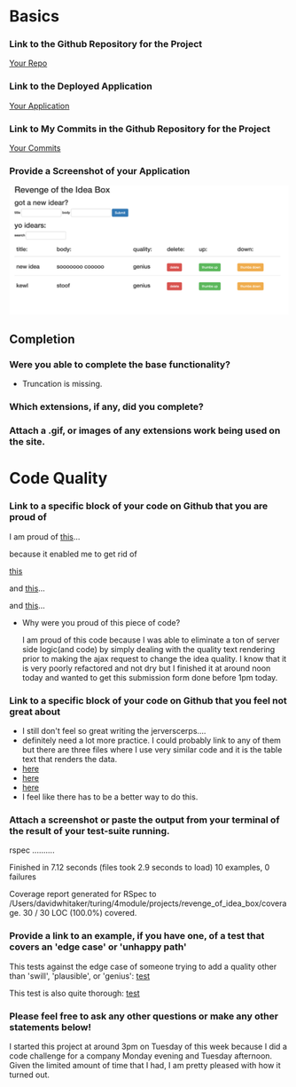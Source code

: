 # Basics

### Link to the Github Repository for the Project
[Your Repo](https://github.com/damwhit/revenge_of_idea_box)

### Link to the Deployed Application
[Your Application](http://whittyidea.herokuapp.com/)

### Link to My Commits in the Github Repository for the Project
[Your Commits](https://github.com/damwhit/revenge_of_idea_box/commits/master)

### Provide a Screenshot of your Application
![whittyidea](images/whittyIdeaApp.jpg)

## Completion

### Were you able to complete the base functionality?
* Truncation is missing.

### Which extensions, if any, did you complete?

### Attach a .gif, or images of any extensions work being used on the site.

# Code Quality

### Link to a specific block of your code on Github that you are proud of
  
  I am proud of [this](https://github.com/damwhit/revenge_of_idea_box/blob/master/app/assets/javascripts/updateQuality.js#L4-L37)...
  
  because it enabled me to get rid of
  
  [this](https://github.com/damwhit/revenge_of_idea_box/blob/vote/app/assets/javascripts/updateQuality.js#L20-L21)
  
  and [this](https://github.com/damwhit/revenge_of_idea_box/blob/vote/app/controllers/api/v1/ideas_controller.rb#L16-L24)...
  
  and [this](https://github.com/damwhit/revenge_of_idea_box/blob/vote/app/models/idea.rb#L5-L30)...
  
* Why were you proud of this piece of code?

  I am proud of this code because I was able to eliminate a ton of server side logic(and code) by simply dealing with the quality text rendering prior to making the ajax request to change the idea quality.  I know that it is very poorly refactored and not dry but I finished it at around noon today and wanted to get this submission form done before 1pm today.

### Link to a specific block of your code on Github that you feel not great about
* I still don't feel so great writing the jerverscerps.... 
*  definitely need a lot more practice.  I could probably link to any of them but there are three files where I use very similar code and it is the table text that renders the data.  
*  [here](https://github.com/damwhit/revenge_of_idea_box/blob/master/app/assets/javascripts/getIdeas.js)
*  [here](https://github.com/damwhit/revenge_of_idea_box/blob/master/app/assets/javascripts/addIdea.js)
*  [here](https://github.com/damwhit/revenge_of_idea_box/blob/master/app/assets/javascripts/ideaSearch.js)
*  I feel like there has to be a better way to do this.

### Attach a screenshot or paste the output from your terminal of the result of your test-suite running.

rspec
..........

Finished in 7.12 seconds (files took 2.9 seconds to load)
10 examples, 0 failures

Coverage report generated for RSpec to /Users/davidwhitaker/turing/4module/projects/revenge_of_idea_box/coverage. 30 / 30 LOC (100.0%) covered.

### Provide a link to an example, if you have one, of a test that covers an 'edge case' or 'unhappy path'

This tests against the edge case of someone trying to add a quality other than 'swill', 'plausible', or 'genius':
[test](https://github.com/damwhit/revenge_of_idea_box/blob/master/spec/models/idea_spec.rb#L3-L7)

This test is also quite thorough:
[test](https://github.com/damwhit/revenge_of_idea_box/blob/master/spec/integration/user_can_change_idea_quality_spec.rb)


### Please feel free to ask any other questions or make any other statements below!

I started this project at around 3pm on Tuesday of this week because I did a code challenge for a company Monday evening and Tuesday afternoon.  Given the limited amount of time that I had, I am pretty pleased with how it turned out.
